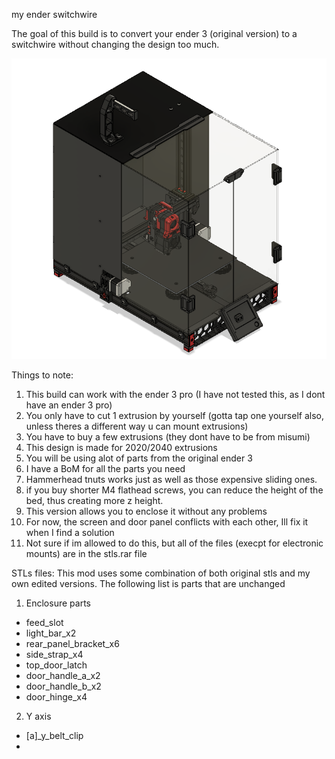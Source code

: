my ender switchwire

The goal of this build is to convert your ender 3 (original version) to a switchwire without changing the design too much.

![overview](https://github.com/UltraWaffles/Voron-Switchwire/blob/master/Mods/UltraWaffles/Images/Fusion360_icWbvkmAlb.png)

Things to note:
1. This build can work with the ender 3 pro (I have not tested this, as I dont have an ender 3 pro)
2. You only have to cut 1 extrusion by yourself (gotta tap one yourself also, unless theres a different way u can mount extrusions)
3. You have to buy a few extrusions (they dont have to be from misumi)
4. This design is made for 2020/2040 extrusions
5. You will be using alot of parts from the original ender 3
6. I have a BoM for all the parts you need
7. Hammerhead tnuts works just as well as those expensive sliding ones.
8. if you buy shorter M4 flathead screws, you can reduce the height of the bed, thus creating more z height.
9. This version allows you to enclose it without any problems
10. For now, the screen and door panel conflicts with each other, Ill fix it when I find a solution
11. Not sure if im allowed to do this, but all of the files (execpt for electronic mounts) are in the stls.rar file

STLs files:
This mod uses some combination of both original stls and my own edited versions. The following list is parts that are unchanged
1. Enclosure parts
  - feed_slot
  - light_bar_x2
  - rear_panel_bracket_x6
  - side_strap_x4
  - top_door_latch
  - door_handle_a_x2
  - door_handle_b_x2
  - door_hinge_x4

2. Y axis
  - [a]_y_belt_clip
  - 
